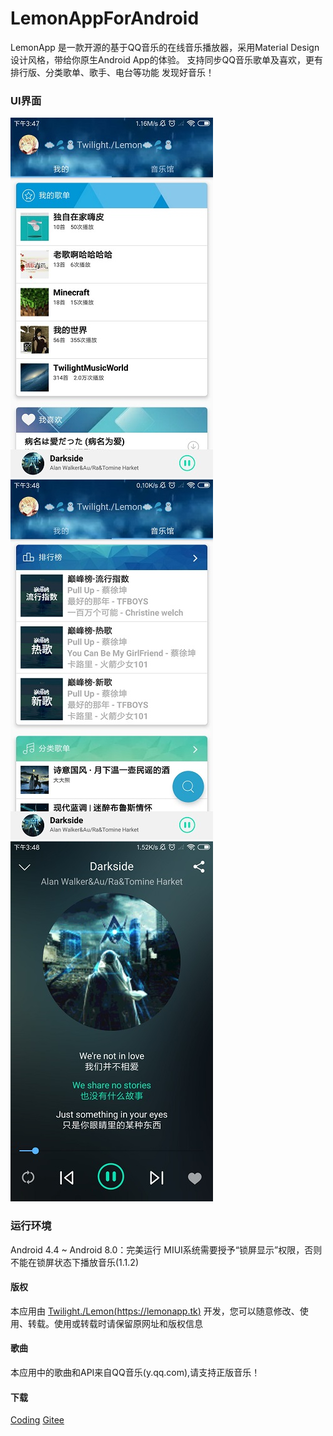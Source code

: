 # LemonAppForAndroid
LemonApp 是一款开源的基于QQ音乐的在线音乐播放器，采用Material Design设计风格，带给你原生Android App的体验。
支持同步QQ音乐歌单及喜欢，更有排行版、分类歌单、歌手、电台等功能 发现好音乐！

### UI界面
![主界面](https://raw.githubusercontent.com/TwilightLemon/Data/master/MainPage.jpg)
![音乐馆](https://raw.githubusercontent.com/TwilightLemon/Data/master/MusicPage.jpg)
![播放界面](https://raw.githubusercontent.com/TwilightLemon/Data/master/PlayPage.jpg)

### 运行环境
Android 4.4 ~ Android 8.0：完美运行
MIUI系统需要授予“锁屏显示”权限，否则不能在锁屏状态下播放音乐(1.1.2)

#### 版权
本应用由 [Twilight./Lemon(https://lemonapp.tk)](https://lemonapp.tk) 开发，您可以随意修改、使用、转载。使用或转载时请保留原网址和版权信息

#### 歌曲
本应用中的歌曲和API来自QQ音乐(y.qq.com),请支持正版音乐！

#### 下载
[Coding](https://coding.net/u/twilightlemon/p/Updata/git/raw/master/app-release.apk)
[Gitee](https://gitee.com/TwilightLemon/Updata/raw/master/app-release.apk)
